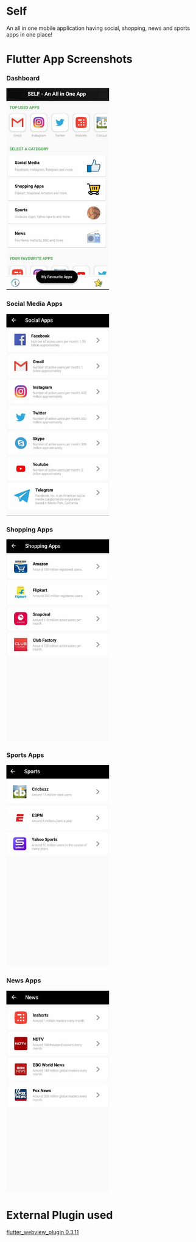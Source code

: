 # Self
An all in one mobile application having social, shopping, news and sports apps in one place!

# Flutter App Screenshots
### Dashboard
<img src="images/ss1.jpg" width=270 height=530>

### Social Media Apps
<img src="images/ss2.jpg" width=270 height=530>

### Shopping Apps
<img src="images/ss3.jpg" width=270 height=530>

### Sports Apps
<img src="images/ss4.jpg" width=270 height=530>

### News Apps
<img src="images/ss5.jpg" width=270 height=530>


# External Plugin used
<a href="https://pub.dev/packages/flutter_webview_plugin">flutter_webview_plugin 0.3.11</a>
 
